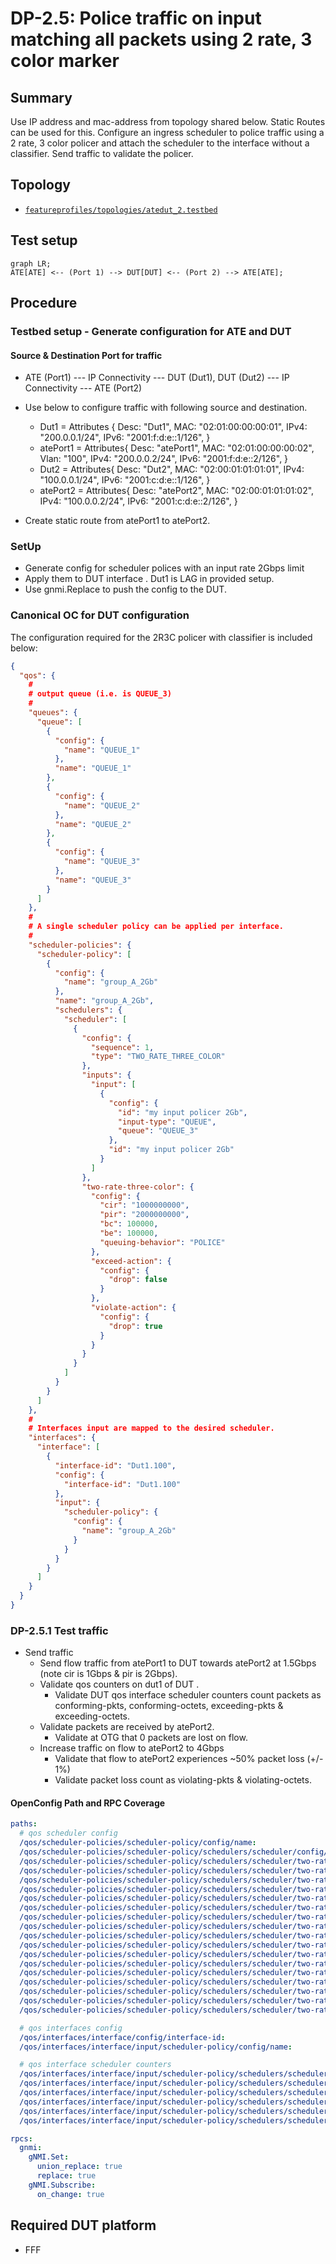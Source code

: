 # DP-2.5: Police traffic on input matching all packets using 2 rate, 3 color marker

## Summary

Use IP address and mac-address from topology shared below. Static Routes can be used for this.
Configure an ingress scheduler to police traffic using a 2 rate, 3 color policer and attach the scheduler to the interface without a classifier.
Send traffic to validate the policer.

## Topology

* [`featureprofiles/topologies/atedut_2.testbed`](https://github.com/openconfig/featureprofiles/blob/main/topologies/atedut_2.testbed)

## Test setup

```mermaid
graph LR;
ATE[ATE] <-- (Port 1) --> DUT[DUT] <-- (Port 2) --> ATE[ATE];
```

## Procedure

### Testbed setup - Generate configuration for ATE and DUT

#### Source & Destination Port for traffic

* ATE (Port1) --- IP Connectivity --- DUT (Dut1),  DUT (Dut2) --- IP Connectivity --- ATE (Port2)
* Use below to configure traffic with following source and destination.

  * Dut1 = Attributes {
		Desc:    "Dut1",
		MAC:     "02:01:00:00:00:01",
		IPv4:    "200.0.0.1/24",
		IPv6:    "2001:f:d:e::1/126",
	}
  * atePort1 = Attributes{
		Desc:    "atePort1",
		MAC:     "02:01:00:00:00:02",
		Vlan:    "100",
		IPv4:    "200.0.0.2/24",
		IPv6:    "2001:f:d:e::2/126",
	}
  * Dut2 = Attributes{
		Desc:    "Dut2",
		MAC:     "02:00:01:01:01:01",
		IPv4:    "100.0.0.1/24",
		IPv6:    "2001:c:d:e::1/126",
	}
  * atePort2 = Attributes{
		Desc:    "atePort2",
		MAC:     "02:00:01:01:01:02",
		IPv4:    "100.0.0.2/24",
		IPv6:    "2001:c:d:e::2/126",
	}

* Create static route from atePort1 to atePort2.

### SetUp

* Generate config for scheduler polices with an input rate 2Gbps limit
* Apply them to DUT interface . Dut1 is LAG in provided setup.
* Use gnmi.Replace to push the config to the DUT.

### Canonical OC for DUT configuration

The configuration required for the 2R3C policer with classifier is included below:

```json
{
  "qos": {
    #
    # output queue (i.e. is QUEUE_3)
    #
    "queues": {
      "queue": [
        {
          "config": {
            "name": "QUEUE_1"
          },
          "name": "QUEUE_1"
        },
        {
          "config": {
            "name": "QUEUE_2"
          },
          "name": "QUEUE_2"
        },
        {
          "config": {
            "name": "QUEUE_3"
          },
          "name": "QUEUE_3"
        }
      ]
    },
    #
    # A single scheduler policy can be applied per interface.
    #
    "scheduler-policies": {
      "scheduler-policy": [
        {
          "config": {
            "name": "group_A_2Gb"
          },
          "name": "group_A_2Gb",
          "schedulers": {
            "scheduler": [
              {
                "config": {
                  "sequence": 1,
                  "type": "TWO_RATE_THREE_COLOR"
                },
                "inputs": {
                  "input": [
                    {
                      "config": {
                        "id": "my input policer 2Gb",
                        "input-type": "QUEUE",
                        "queue": "QUEUE_3"
                      },
                      "id": "my input policer 2Gb"
                    }
                  ]
                },
                "two-rate-three-color": {
                  "config": {
                    "cir": "1000000000",
                    "pir": "2000000000",
                    "bc": 100000,
                    "be": 100000,
                    "queuing-behavior": "POLICE"
                  },
                  "exceed-action": {
                    "config": {
                      "drop": false
                    }
                  },
                  "violate-action": {
                    "config": {
                      "drop": true
                    }
                  }
                }
              }
            ]
          }
        }
      ]
    },
    #
    # Interfaces input are mapped to the desired scheduler.
    "interfaces": {
      "interface": [
        {
          "interface-id": "Dut1.100",
          "config": {
            "interface-id": "Dut1.100"
          },
          "input": {
            "scheduler-policy": {
              "config": {
                "name": "group_A_2Gb"
              }
            }
          }
        }
      ]
    }
  }
}
```

### DP-2.5.1 Test traffic

* Send traffic
  * Send flow traffic from atePort1 to DUT towards atePort2 at 1.5Gbps (note cir is 1Gbps & pir is 2Gbps).
  * Validate qos counters on dut1 of DUT .
    * Validate DUT qos interface scheduler counters count packets as conforming-pkts, conforming-octets, exceeding-pkts & exceeding-octets.
  * Validate packets are received by atePort2.
    * Validate at OTG that 0 packets are lost on flow.
  * Increase traffic on flow to atePort2 to 4Gbps
    * Validate that flow to atePort2 experiences ~50% packet loss (+/- 1%)
    * Validate packet loss count as violating-pkts & violating-octets.


#### OpenConfig Path and RPC Coverage

```yaml
paths:
  # qos scheduler config
  /qos/scheduler-policies/scheduler-policy/config/name:
  /qos/scheduler-policies/scheduler-policy/schedulers/scheduler/config/type:
  /qos/scheduler-policies/scheduler-policy/schedulers/scheduler/two-rate-three-color/config/cir:
  /qos/scheduler-policies/scheduler-policy/schedulers/scheduler/two-rate-three-color/config/cir-pct:
  /qos/scheduler-policies/scheduler-policy/schedulers/scheduler/two-rate-three-color/config/pir:
  /qos/scheduler-policies/scheduler-policy/schedulers/scheduler/two-rate-three-color/config/pir-pct:
  /qos/scheduler-policies/scheduler-policy/schedulers/scheduler/two-rate-three-color/config/bc:
  /qos/scheduler-policies/scheduler-policy/schedulers/scheduler/two-rate-three-color/config/be:
  /qos/scheduler-policies/scheduler-policy/schedulers/scheduler/two-rate-three-color/conform-action/config/set-dscp:
  /qos/scheduler-policies/scheduler-policy/schedulers/scheduler/two-rate-three-color/conform-action/config/set-dot1p:
  /qos/scheduler-policies/scheduler-policy/schedulers/scheduler/two-rate-three-color/conform-action/config/set-mpls-tc:
  /qos/scheduler-policies/scheduler-policy/schedulers/scheduler/two-rate-three-color/exceed-action/config/set-dscp:
  /qos/scheduler-policies/scheduler-policy/schedulers/scheduler/two-rate-three-color/exceed-action/config/set-dot1p:
  /qos/scheduler-policies/scheduler-policy/schedulers/scheduler/two-rate-three-color/exceed-action/config/set-mpls-tc:
  /qos/scheduler-policies/scheduler-policy/schedulers/scheduler/two-rate-three-color/exceed-action/config/drop:
  /qos/scheduler-policies/scheduler-policy/schedulers/scheduler/two-rate-three-color/violate-action/config/set-dscp:
  /qos/scheduler-policies/scheduler-policy/schedulers/scheduler/two-rate-three-color/violate-action/config/set-dot1p:
  /qos/scheduler-policies/scheduler-policy/schedulers/scheduler/two-rate-three-color/violate-action/config/set-mpls-tc:
  /qos/scheduler-policies/scheduler-policy/schedulers/scheduler/two-rate-three-color/violate-action/config/drop:

  # qos interfaces config
  /qos/interfaces/interface/config/interface-id:
  /qos/interfaces/interface/input/scheduler-policy/config/name:

  # qos interface scheduler counters
  /qos/interfaces/interface/input/scheduler-policy/schedulers/scheduler/state/conforming-pkts:
  /qos/interfaces/interface/input/scheduler-policy/schedulers/scheduler/state/conforming-octets:
  /qos/interfaces/interface/input/scheduler-policy/schedulers/scheduler/state/exceeding-pkts:
  /qos/interfaces/interface/input/scheduler-policy/schedulers/scheduler/state/exceeding-octets:
  /qos/interfaces/interface/input/scheduler-policy/schedulers/scheduler/state/violating-pkts:
  /qos/interfaces/interface/input/scheduler-policy/schedulers/scheduler/state/violating-octets:

rpcs:
  gnmi:
    gNMI.Set:
      union_replace: true
      replace: true
    gNMI.Subscribe:
      on_change: true
```

## Required DUT platform

* FFF
